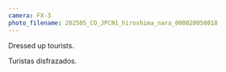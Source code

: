 ```yaml
---
camera: FX-3
photo_filename: 202505_CO_JPCN1_hiroshima_nara_000020050018
---
```


Dressed up tourists.

Turistas disfrazados.

